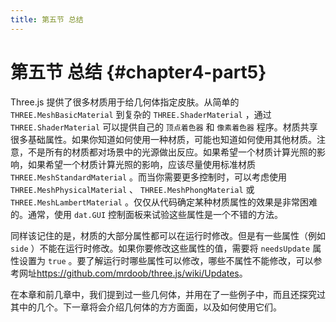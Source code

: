 ```yaml
---
title: 第五节 总结
---
```

# 第五节 总结 {#chapter4-part5}

Three.js 提供了很多材质用于给几何体指定皮肤。从简单的 `THREE.MeshBasicMaterial` 到复杂的 `THREE.ShaderMaterial` ，通过 `THREE.ShaderMaterial` 可以提供自己的 `顶点着色器` 和 `像素着色器` 程序。材质共享很多基础属性。如果你知道如何使用一种材质，可能也知道如何使用其他材质。注意，不是所有的材质都对场景中的光源做出反应。如果希望一个材质计算光照的影响，如果希望一个材质计算光照的影响，应该尽量使用标准材质 `THREE.MeshStandardMaterial` 。而当你需要更多控制时，可以考虑使用 `THREE.MeshPhysicalMaterial` 、 `THREE.MeshPhongMaterial` 或 `THREE.MeshLambertMaterial` 。仅仅从代码确定某种材质属性的效果是非常困难的。通常，使用 `dat.GUI` 控制面板来试验这些属性是一个不错的方法。

同样该记住的是，材质的大部分属性都可以在运行时修改。但是有一些属性（例如 `side` ）不能在运行时修改。如果你要修改这些属性的值，需要将 `needsUpdate` 属性设置为 `true` 。要了解运行时哪些属性可以修改，哪些不属性不能修改，可以参考网址<https://github.com/mrdoob/three.js/wiki/Updates>。

在本章和前几章中，我们提到过一些几何体，并用在了一些例子中，而且还探究过其中的几个。下一章将会介绍几何体的方方面面，以及如何使用它们。
